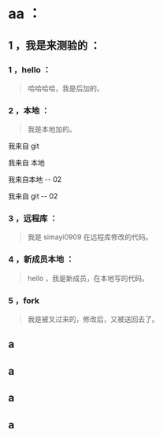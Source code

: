 # aa ：

## 1 ，我是来测验的 ：

### 1 ，hello ：

> 哈哈哈哈，我是后加的。

### 2 ，本地 ：

> 我是本地加的。


我来自 git

我来自 本地

我来自本地 -- 02

我来自 git -- 02

### 3 ，远程库 ：

> 我是 simayi0909 在远程库修改的代码。

### 4 ，新成员本地 ：

> hello ，我是新成员，在本地写的代码。

### 5 ，fork

> 我是被叉过来的，修改后，又被送回去了。





















## a

## a

## a

## a

